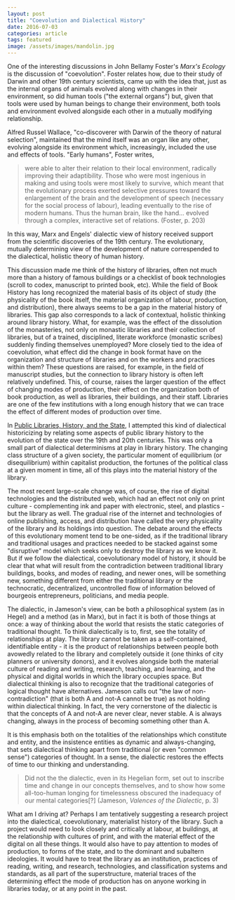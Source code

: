 ```yaml
---
layout: post
title: "Coevolution and Dialectical History"
date: 2016-07-03
categories: article
tags: featured
image: /assets/images/mandolin.jpg
---
```


One of the interesting discussions in John Bellamy Foster's *Marx's Ecology* is the discussion of "coevolution". Foster relates how, due to their study of Darwin and other 19th century scientists, came up with the idea that, just as the internal organs of animals evolved along with changes in their environment, so did human tools ("the external organs") but, given that tools were used by human beings to change their environment, both tools and environment evolved alongside each other in a mutually modifying relationship.

Alfred Russel Wallace, "co-discoverer with Darwin of the theory of natural selection", maintained that the mind itself was an organ like any other, evolving alongside its environment which, increasingly, included the use and effects of tools. "Early humans", Foster writes, 

>were able to alter their relation to their local environment, radically 
>improving their adaptibility. Those who were most ingenious in making and 
>using tools were most likely to survive, which meant that the evolutionary 
>process exerted selective pressures toward the enlargement of the brain and 
>the development of speech (necessary for the social process of labour), 
>leading eventually to the rise of modern humans. Thus the human brain, like 
>the hand... evolved through a complex, interactive set of relations. (Foster, p. 203)

In this way, Marx and Engels' dialectic view of history received support from the scientific discoveries of the 19th century. The evolutionary, mutually determining view of the development of nature correspended to the dialectical, holistic theory of human history.

This discussion made me think of the history of libraries, often not much more than a history of famous buildings or a checklist of book technologies (scroll to codex, manuscript to printed book, etc). While the field of Book History has long recognized the material basis of its object of study (the physicality of the book itself, the material organization of labour, production, and distribution), there always seems to be a gap in the material history of libraries. This gap also corresponds to a lack of contextual, holistic thinking around library history. What, for example, was the effect of the dissolution of the monasteries, not only on monastic libraries and their collection of libraries, but of a trained, disciplined, literate workforce (monastic scribes) suddenly finding themselves unemployed? More closely tied to the idea of coevolution, what effect did the change in book format have on the organization and structure of libraries and on the workers and practices within them? These questions are raised, for example, in the field of manuscript studies, but the connection to library history is often left relatively undefined. This, of course, raises the larger question of the effect of changing modes of production, their effect on the organization both of book production, as well as libraries, their buildings, and their staff. Libraries are one of the few institutions with a long enough history that we can trace the effect of different modes of production over time. 

In [Public Libraries, History, and the State](http://redlibrarian.github.io/introduction/2016/05/10/public-libraries-history-state.html), I attempted this kind of dialectical historicizing by relating some aspects of public library history to the evolution of the state over the 19th and 20th centuries. This was only a small part of dialectical determinisms at play in library history. The changing class structure of a given society, the particular moment of equilibrium (or disequilibrium) within capitalist production, the fortunes of the political class at a given moment in time, all of this plays into the material history of the library. 

The most recent large-scale change was, of course, the rise of digital technologies and the distributed web, which had an effect not only on print culture - complementing ink and paper with electronic, steel, and plastics - but the library as well. The gradual rise of the internet and technologies of online publishing, access, and distribution have called the very physicality of the library and its holdings into question. The debate around the effects of this evolutionary moment tend to be one-sided, as if the traditional library and traditional usages and practices needed to be stacked against some "disruptive" model which seeks only to destroy the library as we know it. But if we follow the dialectical, coevolutionary model of history, it should be clear that what will result from the contradiction between traditional library buildings, books, and modes of reading, and newer ones, will be something new, something different from either the traditional library or the technocratic, decentralized, uncontrolled flow of information beloved of bourgeois entrepreneurs, politicians, and media people. 

The dialectic, in Jameson's view, can be both a philosophical system (as in Hegel) and a method (as in Marx), but in fact it is both of those things at once: a way of thinking about the world that resists the static categories of traditional thought. To think dialectically is to, first, see the totality of relationships at play. The library cannot be taken as a self-contained, identifiable entity - it is the product of relationships between people both avowedly related to the library and completely outside it (one thinks of city planners or university donors), and it evolves alongside both the material culture of reading and writing, research, teaching, and learning, and the physical and digital worlds in which the library occupies space. But dialectical thinking is also to recognize that the traditional categories of logical thought have alternatives. Jameson calls out "the law of non-contradiction" (that is both A and not-A cannot be true) as not holding within dialectical thinking. In fact, the very cornerstone of the dialectic is that the concepts of A and not-A are never clear, never stable. A is always changing, always in the process of becoming something other than A. 

It is this emphasis both on the totalities of the relationships which constitute and entity, and the insistence entities as dynamic and always-changing, that sets dialectical thinking apart from traditional (or even "common sense") categories of thought. In a sense, the dialectic restores the effects of time to our thinking and understanding. 

>Did not the the dialectic, even in its Hegelian form, set out to inscribe time and change in our concepts themselves, and to show how some all-too-human longing for timelessness obscured the inadequacy of our mental categories[?] (Jameson, *Valences of the Dialectic*, p. 3)

What am I driving at? Perhaps I am tentatively suggesting a research project into the dialectical, coevolutionary, materialist history of the library. Such a project would need to look closely and critically at labour, at buildings, at the relationship with cultures of print, and with the material effect of the digital on all these things. It would also have to pay attention to modes of production, to forms of the state, and to the dominant and subaltern ideologies. It would have to treat the library as an institution, practices of reading, writing, and research, technologies, and classification systems and standards, as all part of the superstructure, material traces of the determining effect the mode of production has on anyone working in libraries today, or at any point in the past.
